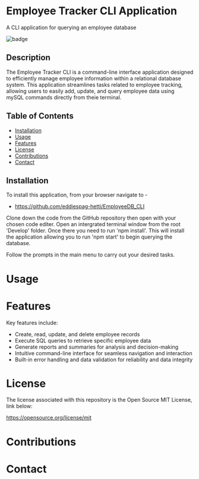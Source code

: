 # Employee Tracker CLI Application

A CLI application for querying an employee database

![badge](https://img.shields.io/badge/License-MIT-purple)


## Description

The Employee Tracker CLI is a command-line interface application designed to efficiently manage employee information within a relational database system. This application streamlines tasks related to employee tracking, allowing users to easily add, update, and query employee data using mySQL commands directly from theie terminal. 


## Table of Contents
  - [Installation](#installation)
  - [Usage](#usage)
  - [Features](#features)
  - [License](#license)
  - [Contributions](#contributions)
  - [Contact](#contact)


## Installation 

To install this application, from your browser navigate to -

- https://github.com/eddiespag-hetti/EmployeeDB_CLI 

Clone down the code from the GitHub repository then open with your chosen code editer. Open an intergrated terminal window from the root 'Develop' folder. Once there you need to run 'npm install'. This will install the application allowing you to run 'npm start' to begin querying the database.

Follow the prompts in the main menu to carry out your desired tasks.

# Usage 

# Features

 Key features include:

- Create, read, update, and delete employee records
- Execute SQL queries to retrieve specific employee data
- Generate reports and summaries for analysis and decision-making
- Intuitive command-line interface for seamless navigation and interaction
- Built-in error handling and data validation for reliability and data integrity


# License

The license associated with this repository is the Open Source MIT License, link below:

https://opensource.org/license/mit 

# Contributions

# Contact
